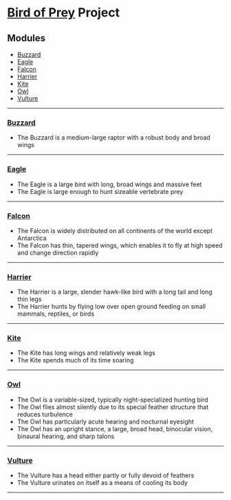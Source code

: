 #  [Bird of Prey][BirdOfPreyLink] Project
## Modules
* [Buzzard](#buzzard)
* [Eagle](#eagleeaglelink)
* [Falcon](#falconfalconlink)
* [Harrier](#harrierharrierlink)
* [Kite](#kitekitelink)
* [Owl](#owlowllink)
* [Vulture](#vulture)
***
### [Buzzard][BuzzardLink]
* The Buzzard is a medium-large raptor with a robust body and broad wings
***
### [Eagle][EagleLink]
* The Eagle is a large bird with long, broad wings and massive feet
* The Eagle is large enough to hunt sizeable vertebrate prey
***
### [Falcon][FalconLink]
* The Falcon is widely distributed on all continents of the world except Antarctica
* The Falcon has thin, tapered wings, which enables it to fly at high speed and change direction rapidly
***
### [Harrier][HarrierLink]
* The Harrier is a large, slender hawk-like bird with a long tail and long thin legs
* The Harrier hunts by flying low over open ground feeding on small mammals, reptiles, or birds
***
### [Kite][KiteLink]
* The Kite has long wings and relatively weak legs
* The Kite spends much of its time soaring
***
### [Owl][OwlLink]
* The Owl is a variable-sized, typically night-specialized hunting bird
* The Owl flies almost silently due to its special feather structure that reduces turbulence
* The Owl has particularly acute hearing and nocturnal eyesight
* The Owl has an upright stance, a large, broad head, binocular vision, binaural hearing, and sharp talons
***
### [Vulture][VultureLink]
* The Vulture has a head either partly or fully devoid of feathers
* The Vulture urinates on itself as a means of cooling its body
***
[BirdOfPreyLink]: https://en.wikipedia.org/wiki/Bird_of_prey
[BuzzardLink]: https://en.wikipedia.org/wiki/Buzzard
[EagleLink]: https://en.wikipedia.org/wiki/Eagle
[FalconLink]: https://en.wikipedia.org/wiki/Falcon
[HarrierLink]: https://en.wikipedia.org/wiki/Harrier_(bird)
[KiteLink]: https://en.wikipedia.org/wiki/Kite_(bird)
[OwlLink]: https://en.wikipedia.org/wiki/Owl
[VultureLink]: https://en.wikipedia.org/wiki/Vulture
